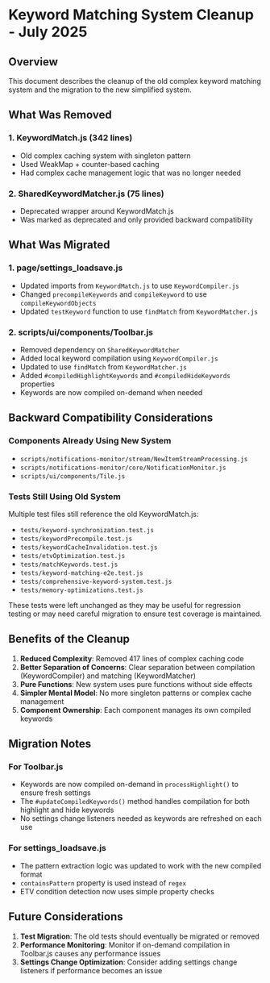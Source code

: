 # Keyword Matching System Cleanup - July 2025

## Overview

This document describes the cleanup of the old complex keyword matching system and the migration to the new simplified system.

## What Was Removed

### 1. **KeywordMatch.js** (342 lines)

- Old complex caching system with singleton pattern
- Used WeakMap + counter-based caching
- Had complex cache management logic that was no longer needed

### 2. **SharedKeywordMatcher.js** (75 lines)

- Deprecated wrapper around KeywordMatch.js
- Was marked as deprecated and only provided backward compatibility

## What Was Migrated

### 1. **page/settings_loadsave.js**

- Updated imports from `KeywordMatch.js` to use `KeywordCompiler.js`
- Changed `precompileKeywords` and `compileKeyword` to use `compileKeywordObjects`
- Updated `testKeyword` function to use `findMatch` from `KeywordMatcher.js`

### 2. **scripts/ui/components/Toolbar.js**

- Removed dependency on `SharedKeywordMatcher`
- Added local keyword compilation using `KeywordCompiler.js`
- Updated to use `findMatch` from `KeywordMatcher.js`
- Added `#compiledHighlightKeywords` and `#compiledHideKeywords` properties
- Keywords are now compiled on-demand when needed

## Backward Compatibility Considerations

### Components Already Using New System

- `scripts/notifications-monitor/stream/NewItemStreamProcessing.js`
- `scripts/notifications-monitor/core/NotificationMonitor.js`
- `scripts/ui/components/Tile.js`

### Tests Still Using Old System

Multiple test files still reference the old KeywordMatch.js:

- `tests/keyword-synchronization.test.js`
- `tests/keywordPrecompile.test.js`
- `tests/keywordCacheInvalidation.test.js`
- `tests/etvOptimization.test.js`
- `tests/matchKeywords.test.js`
- `tests/keyword-matching-e2e.test.js`
- `tests/comprehensive-keyword-system.test.js`
- `tests/memory-optimizations.test.js`

These tests were left unchanged as they may be useful for regression testing or may need careful migration to ensure test coverage is maintained.

## Benefits of the Cleanup

1. **Reduced Complexity**: Removed 417 lines of complex caching code
2. **Better Separation of Concerns**: Clear separation between compilation (KeywordCompiler) and matching (KeywordMatcher)
3. **Pure Functions**: New system uses pure functions without side effects
4. **Simpler Mental Model**: No more singleton patterns or complex cache management
5. **Component Ownership**: Each component manages its own compiled keywords

## Migration Notes

### For Toolbar.js

- Keywords are now compiled on-demand in `processHighlight()` to ensure fresh settings
- The `#updateCompiledKeywords()` method handles compilation for both highlight and hide keywords
- No settings change listeners needed as keywords are refreshed on each use

### For settings_loadsave.js

- The pattern extraction logic was updated to work with the new compiled format
- `containsPattern` property is used instead of `regex`
- ETV condition detection now uses simple property checks

## Future Considerations

1. **Test Migration**: The old tests should eventually be migrated or removed
2. **Performance Monitoring**: Monitor if on-demand compilation in Toolbar.js causes any performance issues
3. **Settings Change Optimization**: Consider adding settings change listeners if performance becomes an issue

